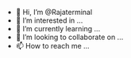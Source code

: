 - 👋 Hi, I’m @Rajaterminal
- 👀 I’m interested in ...
- 🌱 I’m currently learning ...
- 💞️ I’m looking to collaborate on ...
- 📫 How to reach me ...

<!---
Rajaterminal/Rajaterminal is a ✨ special ✨ repository because its `README.md` (this file) appears on your GitHub profile.
You can click the Preview link to take a look at your changes.
--->
